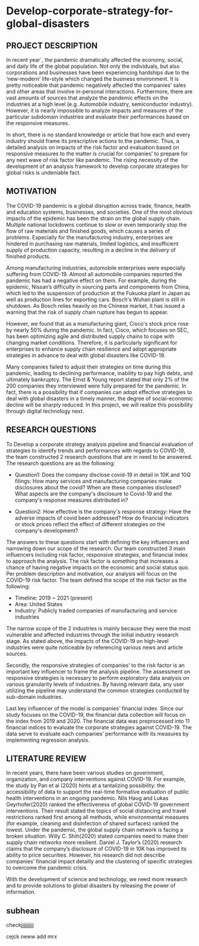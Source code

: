 # Develop-corporate-strategy-for-global-disasters
## PROJECT DESCRIPTION
  
In recent year`, the pandemic dramatically affected the economy, social, and daily life of the global population. Not only the individuals, but also corporations and businesses have been experiencing hardships due to the ‘new-modern’ life-style which changed the business environment. It is pretty noticeable that pandemic negatively affected the companies’ sales and other areas that involve in-personal interactions. Furthermore, there are vast amounts of sources that analyze the pandemic effects on the industries at a high level (e.g. Automobile industry, semiconductor industry). However, it is nearly impossible to analyze impacts and measures of the particular subdomain industries and evaluate their performances based on the responsive measures. 
  
In short, there is no standard knowledge or article that how each and every industry should frame its prescriptive actions to the pandemic. Thus, a detailed analysis on impacts of the risk factor and evaluation based on responsive measures to the matter is crucial for companies’ to prepare for any next wave of risk factor like pandemic. The rising necessity of the development of an analysis framework to develop corporate strategies for global risks is undeniable fact.

## MOTIVATION

  The COVID-19 pandemic is a global disruption across trade, finance, health and education systems, businesses, and societies. One of the most obvious impacts of the epidemic has been the strain on the global supply chain. Multiple national lockdowns continue to slow or even temporarily stop the flow of raw materials and finished goods, which causes a series of problems. Especially for the manufacturing industry, enterprises are hindered in purchasing raw materials, limited logistics, and insufficient supply of production capacity, resulting in a decline in the delivery of finished products.
  
  Among manufacturing industries, automobile enterprises were especially suffering from COVID-19. Almost all automobile companies reported the pandemic has had a negative effect on them. For example, during the epidemic, Nissan’s difficulty in sourcing parts and components from China, which led to the suspension of production at the Fukuoka plant in Japan as well as production lines for exporting cars. Bosch's Wuhan plant is still in shutdown. As Bosch relies heavily on the Chinese market, it has issued a warning that the risk of supply chain rupture has begun to appear.

However, we found that as a manufacturing giant, Cisco's stock price rose by nearly 50% during the pandemic. In fact, Cisco, which focuses on SEC, has been optimizing agile and distributed supply chains to cope with changing market conditions. Therefore, it is particularly significant for enterprises to enhance supply chain resilience and adopt appropriate strategies in advance to deal with global disasters like COVID-19.
 
 Many companies failed to adjust their strategies on time during this pandemic, leading to declining performance, inability to pay high debts, and ultimately bankruptcy. The Ernst & Young report stated that only 2% of the 200 companies they interviewed were fully prepared for the pandemic. In fact, there is a possibility that if companies can adopt effective strategies to deal with global disasters in a timely manner, the degree of social-economic decline will be sharply reduced. In this project, we will realize this possibility through digital technology next.

## RESEARCH QUESTIONS

  To Develop a corporate strategy analysis pipeline and financial evaluation of strategies to identify trends and performances with regards to COVID-19, the team constructed 2 research questions that are in need to be answered. The research questions are as the following:

- Question1: Does the company disclose covid-19 in detail in 10K and 10Q filings:  How many services and manufacturing companies make disclosures about the covid? When are these companies disclosed? What aspects are the company's disclosure to Covid-19 and the company's response measures distributed in?
  
- Question2: How effective is the company's response strategy: Have the adverse impacts of covid been addressed? How do financial indicators or stock prices reflect the effect of different strategies on the company's development?  

The answers to these questions start with defining the key influencers and narrowing down our scope of the research. Our team constructed 3 main influencers including risk factor, responsive strategies, and financial index to approach the analysis. The risk factor is something that increases a chance of having negative impacts on the economic and social status quo. Per problem description and motivation, our analysis will focus on the COVID-19 risk factor. The team defined the scope of the risk factor as the following:
- Timeline: 2019 ~ 2021 (present)
- Area: United States
- Industry: Publicly traded companies of manufacturing and service industries

The narrow scope of the 2 industries is mainly because they were the most vulnerable and affected industries through the initial industry research stage. As stated above, the impacts of the COVID-19 on high-level industries were quite noticeable by referencing various news and article sources.

Secondly, the responsive strategies of companies’ to the risk factor is an important key influencer to frame the analysis pipeline. The assessment on responsive strategies is necessary to perform exploratory data analysis on various granularity levels of industries. By having relevant data, any user utilizing the pipeline may understand the common strategies conducted by sub-domain industries. 

Last key influencer of the model is companies’ financial index. Since our study focuses on the COVID-19, the financial data collection will focus on the index from 2019 and 2020. The financial data was preprocessed into 11 financial indices to evaluate the corporate strategies against COVID-19. The data serve to evaluate each companies’ performance with its measures by implementing regression analysis.

## LITERATURE REVIEW

In recent years, there have been various studies on government, organization, and company interventions against COVID-19. For example, the study by Pan et al (2020) hints at a tantalizing possibility: the accessibility of data to support the real-time formative evaluation of public health interventions in an ongoing pandemic. Nils Haug and Lukas Geyrhofer(2020) ranked the effectiveness of global COVID-19 government interventions. Their result stated the topics of social distancing and travel restrictions ranked first among all methods, while environmental measures (for example, cleaning and disinfection of shared surfaces) ranked the lowest. Under the pandemic, the global supply chain network is facing a broken situation. Willy C. Shih(2020) stated companies need to make their supply chain networks more resilient. Daniel J. Taylor’s (2020) research claims that the company’s disclosure of COVID-19 in 10K has improved its ability to price securities. However, his research did not describe companies’ financial impact detailly and the clustering of specific strategies to overcome the pandemic crisis.

With the development of science and technology, we need more research and to provide solutions to global disasters by releasing the power of information.

## subhean

checkjjjjjjjjjj

cejck 
neww 
add
mrx